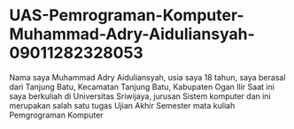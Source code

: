 # UAS-Pemrograman-Komputer-Muhammad-Adry-Aiduliansyah-09011282328053
Nama saya Muhammad Adry Aiduliansyah, usia saya 18 tahun, saya berasal dari Tanjung Batu, Kecamatan Tanjung Batu, Kabupaten Ogan Ilir
Saat ini saya berkuliah di Universitas Sriwijaya, jurusan Sistem komputer dan ini merupakan salah satu tugas Ujian Akhir Semester mata kuliah Pemgrograman Komputer
